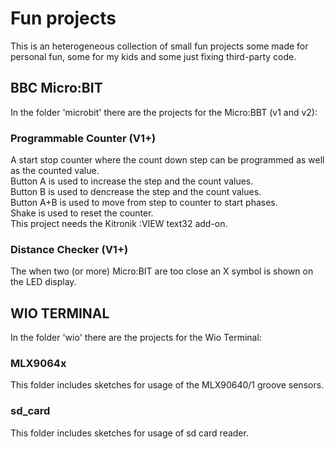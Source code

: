 # Fun projects
This is an heterogeneous collection of small fun projects some made for personal fun, some for my kids and some just fixing third-party code.  

## BBC Micro:BIT  
In the folder 'microbit' there are the projects for the Micro:BBT (v1 and v2):  

### Programmable Counter (V1+)  
A start stop counter where the count down step can be programmed as well as the counted value.  
Button A is used to increase the step and the count values.  
Button B is used to dencrease the step and the count values.  
Button A+B is used to move from step to counter to start phases.    
Shake is used to reset the counter.  
This project needs the Kitronik :VIEW text32 add-on.   

### Distance Checker (V1+)  
The when two (or more) Micro:BIT are too close an X symbol is shown on the LED display.  

## WIO TERMINAL  
In the folder 'wio' there are the projects for the Wio Terminal:  

### MLX9064x  
This folder includes sketches for usage of the MLX90640/1 groove sensors.  

### sd_card  
This folder includes sketches for usage of sd card reader.  
